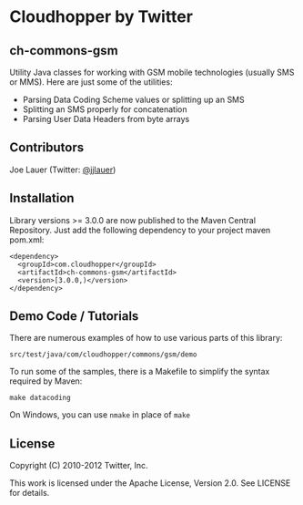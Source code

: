 Cloudhopper by Twitter
============================

ch-commons-gsm
------------------

Utility Java classes for working with GSM mobile technologies (usually SMS or MMS).
Here are just some of the utilities:

 - Parsing Data Coding Scheme values or splitting up an SMS
 - Splitting an SMS properly for concatenation
 - Parsing User Data Headers from byte arrays

Contributors
------------

Joe Lauer (Twitter: [@jjlauer](http://twitter.com/jjlauer))

Installation
------------

Library versions >= 3.0.0 are now published to the Maven Central Repository.
Just add the following dependency to your project maven pom.xml:

    <dependency>
      <groupId>com.cloudhopper</groupId>
      <artifactId>ch-commons-gsm</artifactId>
      <version>[3.0.0,)</version>
    </dependency>

Demo Code / Tutorials
---------------------

There are numerous examples of how to use various parts of this library:

    src/test/java/com/cloudhopper/commons/gsm/demo

To run some of the samples, there is a Makefile to simplify the syntax required
by Maven:

    make datacoding

On Windows, you can use `nmake` in place of `make`

License
-------

Copyright (C) 2010-2012 Twitter, Inc.

This work is licensed under the Apache License, Version 2.0. See LICENSE for details.